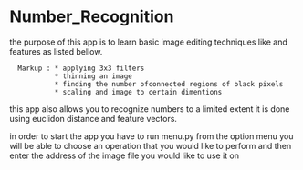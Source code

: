 # Number_Recognition
the purpose of this app is to learn basic image editing techniques
like and features as listed bellow.

      Markup : * applying 3x3 filters
               * thinning an image
               * finding the number ofconnected regions of black pixels
               * scaling and image to certain dimentions
         
  

this app also allows you to recognize numbers to a limited extent
it is done using euclidon distance and feature vectors.

in order to start the app you have to run menu.py
from the option menu you will be able to choose an operation
that you would like to perform and then enter the address of the image file
you would like to use it on
